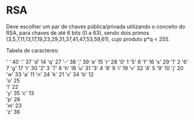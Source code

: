 # RSA
Deve escolher um par de chaves pública/privada utilizando o conceito do RSA, para chaves de até 6 bits (0 a 63), sendo dois primos (3,5,7,11,13,17,19,23,29,31,37,41,47,53,59,61), cujo produto p*q < 255.

Tabela de caracteres:

' '	40
'.'	37
'd'	14
'q'	27
'-'	38
','	39
'e'	15
'r'	28
'0'	1
'5'	6
'f'	16
's'	29
'1'	2
'6'	7
'g'	17
't'	30
'2'	3
'7'	8
'h'	18
'u'	31
'3'	4
'8'	9
'i'	19
'v'	32
'4'	5
'9'	10
'j'	20
'w'	33
'a'	11
'n'	24
'k'	21
'x'	34
'b'	12	
'o'	25	
'l'	22	
'y'	35
'c'	13	
'p'	26	
'm'	23	
'z'	36
